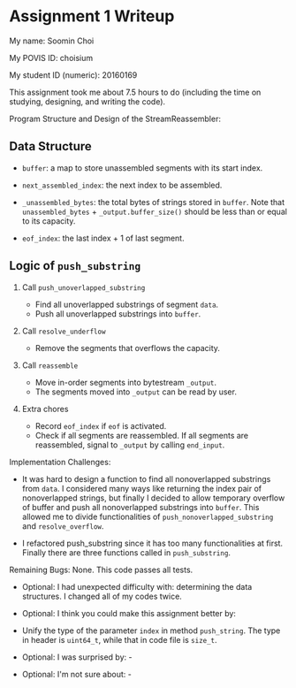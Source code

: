 Assignment 1 Writeup
=============

My name: Soomin Choi

My POVIS ID: choisium

My student ID (numeric): 20160169

This assignment took me about 7.5 hours to do (including the time on studying, designing, and writing the code).

Program Structure and Design of the StreamReassembler:  

## Data Structure 

- `buffer`: a map to store unassembled segments with its start index. 

- `next_assembled_index`: the next index to be assembled. 

- `_unassembled_bytes`: the total bytes of strings stored in `buffer`. Note 
that `unassembled_bytes` + `_output.buffer_size()` should be less than or equal 
to its capacity. 

- `eof_index`: the last index + 1 of last segment. 


## Logic of `push_substring` 

1. Call `push_unoverlapped_substring` 
   - Find all unoverlapped substrings of segment `data`. 
   - Push all unoverlapped substrings into `buffer`. 

2. Call `resolve_underflow` 
   - Remove the segments that overflows the capacity. 

3. Call `reassemble` 
   - Move in-order segments into bytestream `_output`. 
   - The segments moved into `_output` can be read by user. 

4. Extra chores 
   - Record `eof_index` if `eof` is activated. 
   - Check if all segments are reassembled. If all segments are reassembled, 
    signal to `_output` by calling `end_input`. 

Implementation Challenges: 

- It was hard to design a function to find all nonoverlapped substrings from
`data`. I considered many ways like returning the index pair of nonoverlapped 
strings, but finally I decided to allow temporary overflow of buffer and push 
all nonoverlapped substrings into `buffer`. This allowed me to divide 
functionalities of `push_nonoverlapped_substring` and `resolve_overflow`. 

- I refactored push_substring since it has too many functionalities at first. 
Finally there are three functions called in `push_substring`. 

Remaining Bugs: None. This code passes all tests. 

- Optional: I had unexpected difficulty with: determining the data structures. 
I changed all of my codes twice. 

- Optional: I think you could make this assignment better by: 

- Unify the type of the parameter `index` in method `push_string`. The type in 
header is `uint64_t`, while that in code file is `size_t`. 

- Optional: I was surprised by: - 

- Optional: I'm not sure about: - 